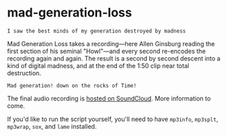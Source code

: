 mad-generation-loss
===================

    I saw the best minds of my generation destroyed by madness

Mad Generation Loss takes a recording—here Allen Ginsburg reading the first section of his seminal "Howl"—and every second re-encodes the recording again and again. The result is a second by second descent into a kind of digital madness, and at the end of the 1:50 clip near total destruction.

    Mad generation! down on the rocks of Time!
    
The final audio recording is [hosted on SoundCloud](https://soundcloud.com/thisisparker/mad-generation-loss). More information to come.

If you'd like to run the script yourself, you'll need to have `mp3info`, `mp3splt`, `mp3wrap`, `sox`, and `lame` installed. 